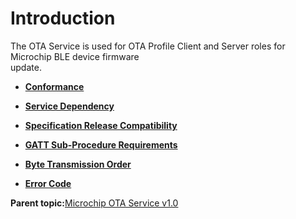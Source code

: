 # Introduction

The OTA Service is used for OTA Profile Client and Server roles for Microchip BLE device firmware<br /> update.

-   **[Conformance](GUID-4AB2996B-F714-4AC6-B13A-232AE4D5AEC7.md)**  

-   **[Service Dependency](GUID-3E801860-C4B6-4436-8EB4-7A89131B8067.md)**  

-   **[Specification Release Compatibility](GUID-790E181C-615F-4D06-B20B-9756FBC5D0D6.md)**  

-   **[GATT Sub-Procedure Requirements](GUID-A32FDFB3-83E6-4EF0-A462-52A638A4F43A.md)**  

-   **[Byte Transmission Order](GUID-F76D628B-DB74-4992-A1DE-61A2FCCE2AB3.md)**  

-   **[Error Code](GUID-8104EBA7-9D5B-4926-A32F-4C6A4E3603D4.md)**  


**Parent topic:**[Microchip OTA Service v1.0](GUID-ADB0AB34-DEE4-4107-8618-C3FBA1CDDDA1.md)

